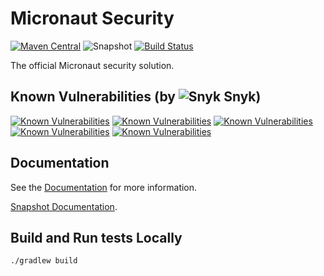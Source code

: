 # Micronaut Security

[![Maven Central](https://img.shields.io/maven-central/v/io.micronaut/micronaut-security.svg?label=Maven%20Central)](https://search.maven.org/search?q=g:%22io.micronaut%22%20AND%20a:%22micronaut-security%22)
![Snapshot](https://img.shields.io/badge/dynamic/xml?color=yellow&label=Snapshot&query=%2F%2Fmetadata%2Fversioning%2Flatest&url=https%3A%2F%2Foss.jfrog.org%2Fartifactory%2Foss-snapshot-local%2Fio%2Fmicronaut%2Fmicronaut-security%2Fmaven-metadata.xml)
[![Build Status](https://github.com/micronaut-projects/micronaut-security/workflows/Java%20CI/badge.svg)](https://github.com/micronaut-projects/micronaut-security/actions)

The official Micronaut security solution.

## Known Vulnerabilities (by ![Snyk](https://res.cloudinary.com/snyk/image/upload/v1468845142/favicon/favicon.png) Snyk)

[![Known Vulnerabilities](https://img.shields.io/snyk/vulnerabilities/github/micronaut-projects/micronaut-security/security/build.gradle?label=micronaut-security)](https://snyk.io/test/github/micronaut-projects/micronaut-security?targetFile=security/build.gradle)
[![Known Vulnerabilities](https://img.shields.io/snyk/vulnerabilities/github/micronaut-projects/micronaut-security/security-jwt/build.gradle?label=micronaut-security-jwt)](https://snyk.io/test/github/micronaut-projects/micronaut-security?targetFile=security-jwt/build.gradle)
[![Known Vulnerabilities](https://img.shields.io/snyk/vulnerabilities/github/micronaut-projects/micronaut-security/security-ldap/build.gradle?label=micronaut-security-ldap)](https://snyk.io/test/github/micronaut-projects/micronaut-security?targetFile=security-ldap/build.gradle)
[![Known Vulnerabilities](https://img.shields.io/snyk/vulnerabilities/github/micronaut-projects/micronaut-security/security-oauth2/build.gradle?label=micronaut-security-oauth2)](https://snyk.io/test/github/micronaut-projects/micronaut-security?targetFile=security-oauth2/build.gradle)
[![Known Vulnerabilities](https://img.shields.io/snyk/vulnerabilities/github/micronaut-projects/micronaut-security/security-session/build.gradle?label=micronaut-security-session)](https://snyk.io/test/github/micronaut-projects/micronaut-security?targetFile=security-session/build.gradle)

## Documentation

See the [Documentation](https://micronaut-projects.github.io/micronaut-security/latest/guide) for more information.

[Snapshot Documentation](https://micronaut-projects.github.io/micronaut-security/snapshot/guide).


## Build and Run tests Locally

`./gradlew build`
